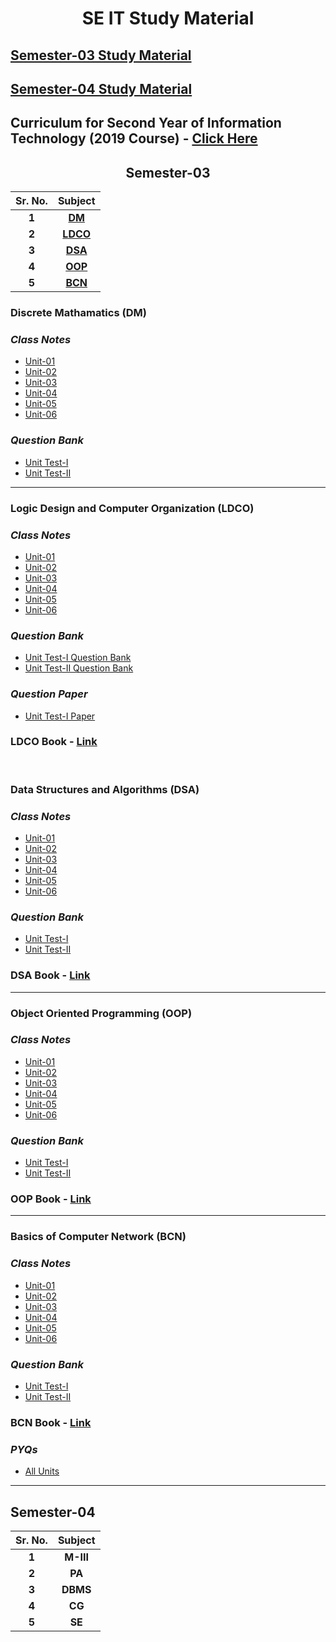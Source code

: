 <h1 align="center" font-size=".fs-10">SE IT Study Material</h1>

## [Semester-03 Study Material](#Semester-03)
## [Semester-04 Study Material](#Semester-04)

## Curriculum for Second Year of Information Technology (2019 Course) - [Click Here](https://drive.google.com/file/d/1t4_NaxDorLXJOF7V8tJcCkBBUlcWZ3bf/view)

<h2 align="center" id="Semester-03">Semester-03</h2>

|**Sr. No.**| **Subject**|
| :---: | :---: |
| **1** | **[DM](#DM)** |
| **2** | **[LDCO](#LDCO)** |
| **3** | **[DSA](#DSA)** |
| **4** | **[OOP](#OOP)** |
| **5** | **[BCN](#BCN)** |


<h3 id='DM'>Discrete Mathamatics (DM)</h3>

### *Class Notes*
- [Unit-01](https://drive.google.com/drive/u/0/folders/1WD8k6K6aturCGE06THZa579SzNCfn3cd)
- [Unit-02](https://drive.google.com/drive/u/0/folders/1WJ7OFRHzJTo5g1ykjHP8NW-8ceRcyC3W)
- [Unit-03](https://drive.google.com/drive/u/0/folders/1qXoDUWcybiPlup3bz9v566mLLo1FPGxW)
- [Unit-04](https://drive.google.com/drive/u/0/folders/1nIXdriDDBS0gYuaFPd5Z75jH4gPnAu-M)
- [Unit-05](https://drive.google.com/drive/u/0/folders/1AIfqiF-Oe7VaPp-BfQToN6Pl6XeKe0i-)
- [Unit-06](https://drive.google.com/drive/u/0/folders/1fZzc1av_AfdD_c97qKAMP9-DlnZALkvJ)


### *Question Bank*
- [Unit Test-I](https://drive.google.com/file/d/1NvtdVFdc2uXcHddEdw36OQC5Y4tgAIbU/view)
- [Unit Test-II](https://drive.google.com/file/d/155PJCwDHdaRGoZlQnom0FgbFeWbtG2Z6/view)

<hr>

<h3 id='LDCO'>Logic Design and Computer Organization (LDCO)</h3>

### *Class Notes*
- [Unit-01](https://drive.google.com/drive/u/0/folders/13HFS-jvL6ssJjipdNwtZuT3qYBHILxm4)
- [Unit-02](https://drive.google.com/drive/u/0/folders/1Hah5JslJGx_plUGurXyg-k73H93OFBbv)
- [Unit-03](https://drive.google.com/drive/u/0/folders/1U0CycGt4_Iv18NkC1zsnpERQlHg3OQDM)
- [Unit-04](https://drive.google.com/drive/u/0/folders/1B4WCy71mAjvsS11YXGXLRUhM0KokZQYT)
- [Unit-05](https://drive.google.com/drive/u/0/folders/1WKF8jns5nveHqg7wZWpzQB13hmAaIYNB)
- [Unit-06](https://drive.google.com/drive/u/0/folders/1l164gVN0lmcX-UqEevpZtzifuvxsCW51)

### *Question Bank*
- [Unit Test-I Question Bank](https://drive.google.com/file/d/1r9VNEZgavc5-0MEbhETSV0ay5WPQeNk-/view)
- [Unit Test-II Question Bank](https://drive.google.com/file/d/1X6a-JgyeDGi_lQg1Fa8Jx_s8ylpDD38H/view)

### *Question Paper*
- [Unit Test-I Paper](https://drive.google.com/file/d/1r9VNEZgavc5-0MEbhETSV0ay5WPQeNk-/view?usp=drivesdk) 

 
 ### LDCO Book - [Link](https://drive.google.com/drive/u/0/folders/1VcTh3VkZHCdrdPfGZE6wyxVQGeFFGMp8)

<br>

<h3 id='DSA'>Data Structures and Algorithms (DSA)</h3>

### *Class Notes*
- [Unit-01](https://drive.google.com/drive/u/0/folders/1s9i5amuXPqUyPqiJeFS0Ljz5iNWphqGL)
- [Unit-02](https://drive.google.com/drive/u/0/folders/1Y5qQUq5mh0wG2SWysbNgAEm5oFK14fI4)
- [Unit-03](https://drive.google.com/drive/u/0/folders/195Ano5RdzNIesg9c_Ok0WjKvon-udH8O)
- [Unit-04](https://drive.google.com/drive/u/0/folders/1qLUUmd8oTNcnM_qyCO8XNFjRdk1IU9ap)
- [Unit-05](https://drive.google.com/drive/u/0/folders/17CX-79yJEKjQ5uPMaua5Vv-Y3JwbVPOF)
- [Unit-06](https://drive.google.com/drive/u/0/folders/1Wt-jo5U9rK1jM3cictAh9aIurWoY6gxJ)

### *Question Bank*
- [Unit Test-I](https://drive.google.com/file/d/1XPUr-4DPOS5Ho84IAh2HzNbxG-p9bZ32/view)
- [Unit Test-II](https://drive.google.com/file/d/1pCxZjEjk9ffGN0nUW488U3FgufD-lNEw/view)
 
### DSA Book - [Link](https://drive.google.com/drive/u/0/folders/18-STDIEdTLTdvVM8bHJXOyEMEhb7KXev)

<hr>

<h3 id='OOP'>Object Oriented Programming (OOP)</h3>

### *Class Notes*
- [Unit-01](https://drive.google.com/drive/u/0/folders/1u4Q3RMf4gCWnQl-F5qNrBZJu2M0dAsPr)
- [Unit-02](https://drive.google.com/drive/u/0/folders/1OZJRezy3ZS8BGaX9PPHdbemTnXh52yD3)
- [Unit-03](https://drive.google.com/drive/u/0/folders/1MFoCIk7j-0meckLYir3KEqUjZLvSkdKq)
- [Unit-04](https://drive.google.com/drive/u/0/folders/1mfasV0G5omyRFPKgxeSSyKX1ddoDIEsj)
- [Unit-05](https://drive.google.com/drive/u/0/folders/1H3xFEYAm3sKkr55FZM_keFs9u7gho4X-)
- [Unit-06](https://drive.google.com/drive/u/0/folders/1VbmhjSUBMNGg-evMX-zkbF9_r6h3PthV)

### *Question Bank*
- [Unit Test-I](https://drive.google.com/file/d/13e1HI3dhgg88y3wFZzg1O7HcplaNBz79/view)
- [Unit Test-II](https://drive.google.com/file/d/1KXHxITFNx0ZY0CMzwWIJKKyHil5mCuz2/view)

 
### OOP Book - [Link](https://drive.google.com/drive/u/0/folders/1M4MrdmyVXE19NE46r1Au0zOQvCDo0CXv)

<hr>

<h3 id='BCN'>Basics of Computer Network (BCN)</h3>

### *Class Notes*
- [Unit-01](https://drive.google.com/drive/u/0/folders/1dwAufQoEgiEW6vbPcZoIWh7n4GCwEcMJ)
- [Unit-02](https://drive.google.com/drive/u/0/folders/1XbG6nPek0Ly3rxNoOoFgFKAMIqNlFXAv)
- [Unit-03](https://drive.google.com/drive/u/0/folders/1fJhArjC4IfLXY3ZoRh_syQS8uUr1gF_7)
- [Unit-04](https://drive.google.com/drive/u/0/folders/1GSPwbdydokZQu0iBa3pz9tHSQ_D_sWYo)
- [Unit-05](https://drive.google.com/drive/u/0/folders/1AftFbo3zzJgDrYwNyUkfGJUDEaD88H00)
- [Unit-06](https://drive.google.com/drive/u/0/folders/1dQBPsUbRnff0cuh-7EjD_XcpGQSSAL9S)

### *Question Bank*
- [Unit Test-I](https://drive.google.com/file/d/1XaG7-lJrz-Hyk1zFAmRvhxmzWO1tQdkQ/view)
- [Unit Test-II](https://drive.google.com/file/d/1LlKpbEuU54EjeUjFysjCgUB6n32Zm951/view)

### BCN Book - [Link](https://drive.google.com/drive/u/0/folders/11LtjW4XrCak3DUAf0O0MhULvpQUmJGaT) 

### *PYQs* 
- [All Units](https://drive.google.com/file/d/1X_hBpYp0HTPuJUmKViYPbZ2oRbjGsAUr/view)

<hr>


## Semester-04 
|**Sr. No.**| **Subject**|
| :---: | :---: |
| **1** | **M-III** |
| **2** | **PA** |
| **3** | **DBMS** |
| **4** | **CG** |
| **5** | **SE** |
